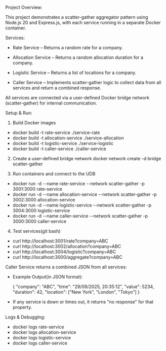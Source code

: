 Project Overview:

This project demonstrates a scatter-gather aggregator pattern using Node.js 20 and Express.js, with each service running in a separate Docker container.

Services:

- Rate Service – Returns a random rate for a company.

- Allocation Service – Returns a random allocation duration for a company.

- Logistic Service – Returns a list of locations for a company.

- Caller Service – Implements scatter-gather logic to collect data from all services and return a combined response.

All services are connected via a user-defined Docker bridge network (scatter-gather) for internal communication.

Setup & Run:

1. Build Docker images
- docker build -t rate-service ./service-rate
- docker build -t allocation-service ./service-allocation
- docker build -t logistic-service ./service-logistic
- docker build -t caller-service ./caller-service

2. Create a user-defined bridge network
docker network create -d bridge scatter-gather

3. Run containers and connect to the UDB
- docker run -d --name rate-service --network scatter-gather -p 3001:3000 rate-service
- docker run -d --name allocation-service --network scatter-gather -p 3002:3000 allocation-service
- docker run -d --name logistic-service --network scatter-gather -p 3004:3000 logistic-service
- docker run -d --name caller-service --network scatter-gather -p 3000:3000 caller-service

4. Test services(git bash)
- curl http://localhost:3001/rate?company=ABC
- curl http://localhost:3002/allocation?company=ABC
- curl http://localhost:3004/logistic?company=ABC
- curl http://localhost:3000/aggregate?company=ABC

Caller Service returns a combined JSON from all services:

- Example Output(in JSON format): 

  {
  "company": "ABC",
  "time": "29/09/2025, 20:35:12",
  "value": 5234,
  "duration": 42,
  "location": ["New York", "London", "Tokyo"]
}

- If any service is down or times out, it returns "no response" for that property.

Logs & Debugging:
- docker logs rate-service
- docker logs allocation-service
- docker logs logistic-service
- docker logs caller-service
